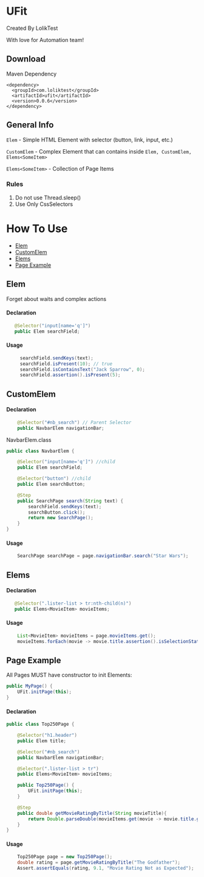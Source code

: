 # UFit
Created By LolikTest

With love for Automation team!

## Download

Maven Dependency

```
<dependency>
  <groupId>com.loliktest</groupId>
  <artifactId>ufit</artifactId>
  <version>0.0.6</version>
</dependency>
```

## General Info

`Elem` - Simple HTML Element with selector (button, link, input, etc.)

`CustomElem` - Complex Element that can contains inside `Elem, CustomElem, Elems<SomeItem>`

`Elems<SomeItem>` - Collection of Page Items

### Rules 

1. Do not use Thread.sleep()
2. Use Only CssSelectors


# How To Use

- [Elem](https://github.com/AlexLAA/com.loliktest.ufit#elem "Elem")
- [CustomElem](https://github.com/AlexLAA/com.loliktest.ufit#customelem "CustomElem")
- [Elems](https://github.com/AlexLAA/com.loliktest.ufit#elems "Elems")
- [Page Example](https://github.com/AlexLAA/com.loliktest.ufit#page-example "Page Example")


## Elem
Forget about waits and complex actions
#### Declaration
``` java
   @Selector("input[name='q']")
   public Elem searchField;
```
#### Usage
``` java
     searchField.sendKeys(text);
     searchField.isPresent(10); // true
     searchField.isContainsText("Jack Sparrow", 0);
     searchField.assertion().isPresent(5);
```
  

## CustomElem
#### Declaration
``` java
    @Selector("#nb_search") // Parent Selector
    public NavbarElem navigationBar;
```
NavbarElem.class
``` java
public class NavbarElem {

    @Selector("input[name='q']") //child
    public Elem searchField;

    @Selector("button") //child
    public Elem searchButton;

    @Step
    public SearchPage search(String text) {
        searchField.sendKeys(text);
        searchButton.click();
        return new SearchPage();
    }
}
```

#### Usage
``` java
    SearchPage searchPage = page.navigationBar.search("Star Wars");
```

## Elems
#### Declaration
``` java
   @Selector(".lister-list > tr:nth-child(n)")
   public Elems<MovieItem> movieItems;
```

#### Usage
``` java
    List<MovieItem> movieItems = page.movieItems.get();
    movieItems.forEach(movie -> movie.title.assertion().isSelectionState(false, 0));
```

 
## Page Example
All Pages MUST have constructor to init Elements:
``` java
public MyPage() {
    UFit.initPage(this);
}
```

#### Declaration
``` java
public class Top250Page {

    @Selector("h1.header")
    public Elem title;

    @Selector("#nb_search")
    public NavbarElem navigationBar;

    @Selector(".lister-list > tr")
    public Elems<MovieItem> movieItems;

    public Top250Page() {
        UFit.initPage(this);
    }

    @Step
    public double getMovieRatingByTitle(String movieTitle){
        return Double.parseDouble(movieItems.get(movie -> movie.title.getText().equals(movieTitle)).rating.getText());
    }
}
```
#### Usage
``` java
    Top250Page page = new Top250Page();
    double rating = page.getMovieRatingByTitle("The Godfather");
    Assert.assertEquals(rating, 9.1, "Movie Rating Not as Expected");
 ```


